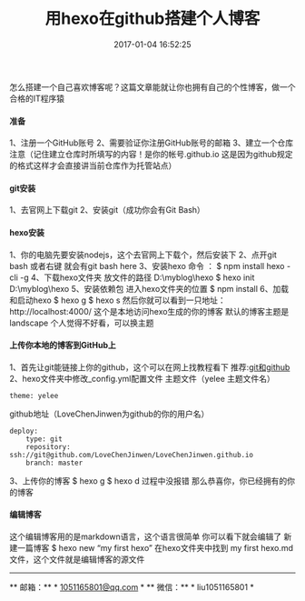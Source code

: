 ﻿---
title: 用hexo在github搭建个人博客
date: 2017-01-04 16:52:25
tags: [hexo,github搭建个人博客]
---
怎么搭建一个自己喜欢博客呢？这篇文章能就让你也拥有自己的个性博客，做一个合格的IT程序猿
<!--more-->
#### 准备
1、注册一个GitHub账号
2、需要验证你注册GitHub账号的邮箱
3、建立一个仓库
注意（记住建立仓库时所填写的内容！是你的帐号.github.io 这是因为github规定的格式这样才会直接讲当前仓库作为托管站点）
#### git安装
1、去官网上下载git
2、安装git（成功你会有Git Bash）
#### hexo安装
1、你的电脑先要安装nodejs，这个去官网上下载个，然后安装下
2、点开git bash 或者右键 就会有git bash here
3、安装hexo  命令 ：
  $ npm install hexo -cli -g 
4、下载hexo文件夹 放文件的路径 D:\\myblog\\hexo 
  $ hexo init  D:\\myblog\\hexo
5、安装依赖包 进入hexo文件夹的位置
  $ npm install
6、加载和启动hexo
  $ hexo g
  $ hexo s
然后你就可以看到一只地址：http://localhost:4000/ 这个是本地访问hexo生成的你的博客 默认的博客主题是landscape
个人觉得不好看，可以换主题
#### 上传你本地的博客到GitHub上
1、首先让git能链接上你的github，这个可以在网上找教程看下 
推荐:[git和github](http://www.cnblogs.com/fnng/archive/2011/08/25/2153807.html)
2、hexo文件夹中修改_config.yml配置文件
主题文件（yelee 主题文件名）

	theme: yelee

github地址（LoveChenJinwen为github的你的用户名）

	deploy:
		type: git
		repository: ssh://git@github.com/LoveChenJinwen/LoveChenJinwen.github.io  
		branch: master

3、上传你的博客
  $ hexo g
  $ hexo d
过程中没报错 那么恭喜你，你已经拥有的你的博客
#### 编辑博客
这个编辑博客用的是markdown语言，这个语言很简单 你可以看下就会编辑了
新建一篇博客
	$ hexo new “my first hexo”
在hexo文件夹中找到 my first hexo.md文件，这个文件就是编辑博客的源文件
***
** 邮箱：** * 1051165801@qq.com * 
** 微信：** * liu1051165801 *